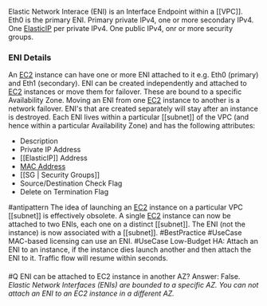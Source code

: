 Elastic Network Interace (ENI) is an Interface  Endpoint within a [[VPC]]. Eth0 is the primary ENI. Primary private IPv4, one or more secondary IPv4. One [ElasticIP](ElasticIP.md) per private IPv4. One public IPv4, onr or more security groups.
### ENI Details
An [EC2](EC2.md) instance can have one or more ENI attached to it e.g. Eth0 (primary) and Eth1 (secondary).
ENI can be created independently and attached to [EC2](EC2.md) instances or move them for failover. These are bound to a specific Availability Zone. 
Moving an ENI from one [EC2](EC2.md) instance to another is a network failover.
ENI's that are created separately will stay after an instance is destroyed.
Each ENI lives within a particular [[subnet]] of the VPC (and hence within a particular Availability Zone) and has the following attributes:
-   Description
-   Private IP Address
-   [[ElasticIP]] Address
-   [MAC Address](http://en.wikipedia.org/wiki/MAC_address)
-   [[SG | Security Groups]] 
-   Source/Destination Check Flag
-   Delete on Termination Flag

#antipattern The idea of launching an [EC2](EC2.md) instance on a particular VPC [[subnet]] is effectively obsolete. A single [EC2](EC2.md) instance can now be attached to two ENIs, each one on a distinct [[subnet]]. The ENI (not the instance) is now associated with a [[subnet]]. #BestPractice 
#UseCase MAC-based licensing can use an ENI. 
#UseCase Low-Budget HA: Attach an ENI to an instance, if the instance dies launch another and then attach the ENI to it. Traffic flow will resume within seconds. 
#### 
#Q ENI can be attached to EC2 instance in another AZ?
Answer: False.
*Elastic Network Interfaces (ENIs) are bounded to a specific AZ. You can not attach an ENI to an EC2 instance in a different AZ.*